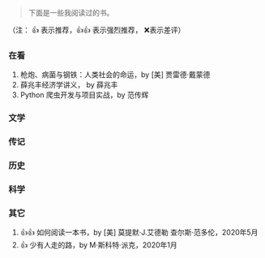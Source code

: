 > 下面是一些我阅读过的书。

（注： 👍 表示推荐，👍👍 表示强烈推荐， :x:表示差评）

### 在看

1. 枪炮、病菌与钢铁：人类社会的命运，by [美] 贾雷德·戴蒙德
1. 薛兆丰经济学讲义， by 薛兆丰
1. Python 爬虫开发与项目实战，by 范传辉

### 文学

### 传记

### 历史

### 科学

### 其它

1. 👍👍 如何阅读一本书，by [美] 莫提默·J.艾德勒 查尔斯·范多伦，2020年5月
1. 👍 少有人走的路，by M·斯科特·派克，2020年1月
